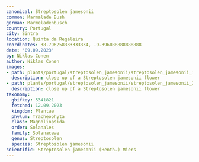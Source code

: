 ```yaml
---
canonical: Streptosolen jamesonii
common: Marmalade Bush
german: Marmeladenbusch
country: Portugal
city: Sintra
location: Quinta da Regaleira
coordinates: 38.796258333333334, -9.396088888888888
date: '09.09.2023'
by: Niklas Conen
author: Niklas Conen
images:
- path: plants/portugal/streptosolen_jamesonii/streptosolen_jamesonii_1.jpg
  description: close up of a Streptosolen jamesonii flower
- path: plants/portugal/streptosolen_jamesonii/streptosolen_jamesonii_2.jpg
  description: close up of a Streptosolen jamesonii flower
taxonomy:
  gbifkey: 5341821
  fetched: 12.09.2023
  kingdom: Plantae
  phylum: Tracheophyta
  class: Magnoliopsida
  order: Solanales
  family: Solanaceae
  genus: Streptosolen
  species: Streptosolen jamesonii
scientific: Streptosolen jamesonii (Benth.) Miers
---
```

